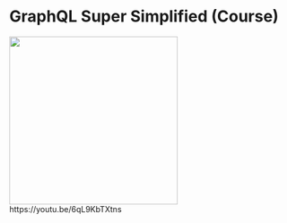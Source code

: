 # GraphQL Super Simplified (Course)
<img height="300" src="https://img.youtube.com/vi/6qL9KbTXtns/maxresdefault.jpg">
<br/>
https://youtu.be/6qL9KbTXtns
